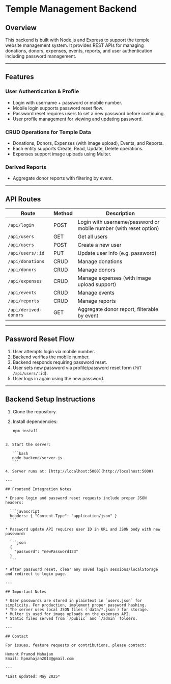 
# Temple Management Backend

## Overview

This backend is built with Node.js and Express to support the temple website management system. It provides REST APIs for managing donations, donors, expenses, events, reports, and user authentication including password management.

---

## Features

### User Authentication & Profile
- Login with username + password or mobile number.
- Mobile login supports password reset flow.
- Password reset requires users to set a new password before continuing.
- User profile management for viewing and updating password.

### CRUD Operations for Temple Data
- Donations, Donors, Expenses (with image upload), Events, and Reports.
- Each entity supports Create, Read, Update, Delete operations.
- Expenses support image uploads using Multer.

### Derived Reports
- Aggregate donor reports with filtering by event.

---

## API Routes

| Route                     | Method | Description                                               |
|---------------------------|--------|-----------------------------------------------------------|
| `/api/login`              | POST   | Login with username/password or mobile number (with reset option) |
| `/api/users`              | GET    | Get all users                                             |
| `/api/users`              | POST   | Create a new user                                         |
| `/api/users/:id`          | PUT    | Update user info (e.g. password)                          |
| `/api/donations`          | CRUD   | Manage donations                                          |
| `/api/donors`             | CRUD   | Manage donors                                             |
| `/api/expenses`           | CRUD   | Manage expenses (with image upload support)              |
| `/api/events`             | CRUD   | Manage events                                            |
| `/api/reports`            | CRUD   | Manage reports                                           |
| `/api/derived-donors`     | GET    | Aggregate donor report, filterable by event               |

---

## Password Reset Flow

1. User attempts login via mobile number.
2. Backend verifies the mobile number.
3. Backend responds requiring password reset.
4. User sets new password via profile/password reset form (`PUT /api/users/:id`).
5. User logs in again using the new password.

---

## Backend Setup Instructions

1. Clone the repository.
2. Install dependencies:

   ```bash
   npm install
````

3. Start the server:

   ```bash
   node backend/server.js
   ```

4. Server runs at: [http://localhost:5000](http://localhost:5000)

---

## Frontend Integration Notes

* Ensure login and password reset requests include proper JSON headers:

  ```javascript
  headers: { "Content-Type": "application/json" }
  ```

* Password update API requires user ID in URL and JSON body with new password:

  ```json
  {
    "password": "newPassword123"
  }
  ```

* After password reset, clear any saved login sessions/localStorage and redirect to login page.

---

## Important Notes

* User passwords are stored in plaintext in `users.json` for simplicity. For production, implement proper password hashing.
* The server uses local JSON files (`data/*.json`) for storage.
* Multer is used for image uploads on the expenses API.
* Static files served from `/public` and `/admin` folders.

---

## Contact

For issues, feature requests or contributions, please contact:

Hemant Pramod Mahajan
Email: hpmahajan2013@gmail.com

---

*Last updated: May 2025*

